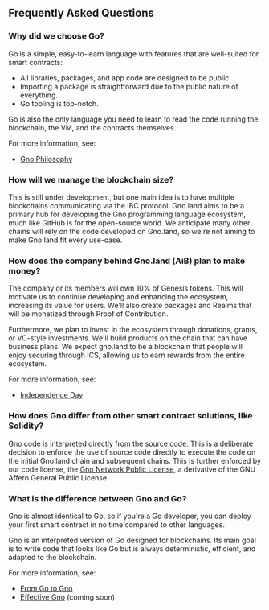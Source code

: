 ## Frequently Asked Questions

### Why did we choose Go?

Go is a simple, easy-to-learn language with features that are well-suited for
smart contracts:

- All libraries, packages, and app code are designed to be public.
- Importing a package is straightforward due to the public nature of everything.
- Go tooling is top-notch.

Go is also the only language you need to learn to read the code running the
blockchain, the VM, and the contracts themselves.

For more information, see:
- [Gno Philosophy](https://github.com/gnolang/gno/blob/master/PHILOSOPHY.md)

### How will we manage the blockchain size?

This is still under development, but one main idea is to have multiple
blockchains communicating via the IBC protocol. Gno.land aims to be a primary
hub for developing the Gno programming language ecosystem, much like GitHub is
for the open-source world. We anticipate many other chains will rely on the code
developed on Gno.land, so we're not aiming to make Gno.land fit every use-case. 

### How does the company behind Gno.land (AiB) plan to make money?

The company or its members will own 10% of Genesis tokens. This will motivate us
to continue developing and enhancing the ecosystem, increasing its value for
users. We'll also create packages and Realms that will be monetized through
Proof of Contribution.

Furthermore, we plan to invest in the ecosystem through donations, grants, or
VC-style investments. We'll build products on the chain that can have business
plans. We expect gno.land to be a blockchain that people will enjoy securing
through ICS, allowing us to earn rewards from the entire ecosystem. 

For more information, see:
- [Independence Day](https://github.com/gnolang/independence-day/blob/main/mkgenesis/non-airdrop.txt)

### How does Gno differ from other smart contract solutions, like Solidity?

Gno code is interpreted directly from the source code. This is a deliberate
decision to enforce the use of source code directly to execute the code on the
initial Gno.land chain and subsequent chains. This is further enforced by our
code license, the [Gno Network Public
License](https://github.com/gnolang/gno/blob/master/LICENSE.md), a derivative of
the GNU Affero General Public License.

### What is the difference between Gno and Go?

Gno is almost identical to Go, so if you're a Go developer, you can deploy your
first smart contract in no time compared to other languages.

Gno is an interpreted version of Go designed for blockchains. Its main goal is
to write code that looks like Go but is always deterministic, efficient, and
adapted to the blockchain.

For more information, see:
- [From Go to Gno](https://github.com/gnolang/gno/blob/master/docs/concepts/from-go-to-gno.md)
- [Effective Gno](https://github.com/gnolang/gno/blob/master/docs/how-to-guides/effective-gno.md) (coming soon)
